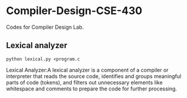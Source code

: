 # Compiler-Design-CSE-430
Codes for Compiler Design Lab.

## Lexical analyzer
```
python lexical.py <program.c
```
Lexical Analyzer:A lexical analyzer is a component of a compiler or interpreter that reads the source code, identifies and groups meaningful parts of code (tokens), 
and filters out unnecessary elements like whitespace and comments to prepare the code for further processing.
